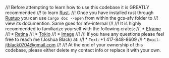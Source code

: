 //! Before attempting to learn how to use this codebase it is GREATLY recommended
//! to learn [Rust](https://www.rust-lang.org).
//! Once you have installed rust through [Rustup](https://rustup.rs) you can use `Cargo doc --open` from within the gcs-afv folder to
//! view its documention. Same goes for afv-internal
//!
//! It is highly recommended to familiarize yourself with the following crates:
//! * [Eframe](https://docs.rs/eframe/latest/eframe)
//! * [Retina](https://docs.rs/retina/latest/retina)
//! * [Tokio](https://docs.rs/tokio/latest/tokio)
//! * [Image](https://docs.rs/image/latest/image)
//!
//! If you have any questions please feel free to reach me (Joshua Black) at:
//! * `Text`:  +1 417-848-8609
//! * `Email`: jtblack0704@gmail.com
//!
//! At the end of your ownership of this codebase, please either delete my contact info or replace it with your own.
